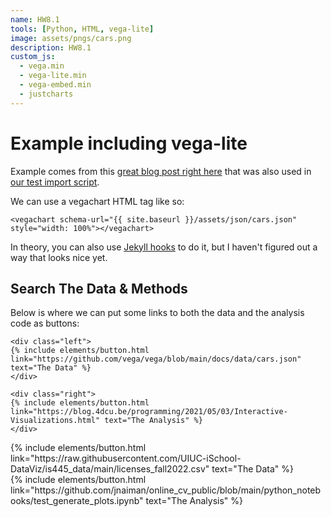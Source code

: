 ```yaml
---
name: HW8.1
tools: [Python, HTML, vega-lite]
image: assets/pngs/cars.png
description: HW8.1
custom_js:
  - vega.min
  - vega-lite.min
  - vega-embed.min
  - justcharts
---
```



# Example including vega-lite

Example comes from this [great blog post right here](https://blog.4dcu.be/programming/2021/05/03/Interactive-Visualizations.html) that was also used in [our test import script](https://github.com/UIUC-iSchool-DataViz/is445_bcubcg_fall2022/blob/main/week01/test_imports_week01.ipynb).

We can use a vegachart HTML tag like so:

```
<vegachart schema-url="{{ site.baseurl }}/assets/json/cars.json" style="width: 100%"></vegachart>
```

<vegachart schema-url="{{ site.baseurl }}/assets/json/cars.json" style="width: 100%"></vegachart>

In theory, you can also use [Jekyll hooks](https://jekyllrb.com/docs/plugins/hooks/) to do it, but I haven't figured out a way that looks nice yet.


## Search The Data & Methods

Below is where we can put some links to both the data and the analysis code as buttons:

```
<div class="left">
{% include elements/button.html link="https://github.com/vega/vega/blob/main/docs/data/cars.json" text="The Data" %}
</div>

<div class="right">
{% include elements/button.html link="https://blog.4dcu.be/programming/2021/05/03/Interactive-Visualizations.html" text="The Analysis" %}
</div>
```

<!-- these are written in a combo of html and liquid --> 

<div class="left">
{% include elements/button.html link="https://raw.githubusercontent.com/UIUC-iSchool-DataViz/is445_data/main/licenses_fall2022.csv" text="The Data" %}
</div>

<div class="right">
{% include elements/button.html link="https://github.com/jnaiman/online_cv_public/blob/main/python_notebooks/test_generate_plots.ipynb" text="The Analysis" %}
</div>

